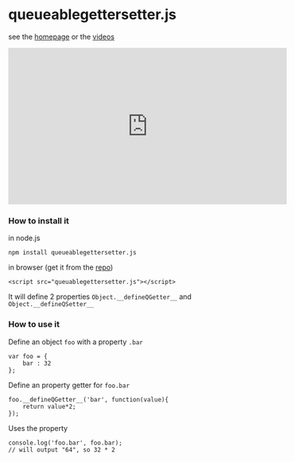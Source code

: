 queueablegettersetter.js
========================

see the [homepage](http://jeromeetienne.github.com/queueablegettersetter.js/) or the [videos](http://www.youtube.com/watch?v=IPpGJ9GCOw0)

  <iframe width="560" height="315" src="http://www.youtube.com/embed/IPpGJ9GCOw0" frameborder="0" allowfullscreen></iframe>

### How to install it

in node.js
```
npm install queueablegettersetter.js
```

in browser (get it from the [repo](https://github.com/jeromeetienne/queueablegettersetter.js/))

```
<script src="queuablegettersetter.js"></script>
```

It will define 2 properties ```Object.__defineQGetter__``` 
and ```Object.__defineQSetter__```

### How to use it


Define an object ```foo``` with a property ```.bar```
```
var foo	= {
	bar	: 32
};
```

Define an property getter for ```foo.bar```

```
foo.__defineQGetter__('bar', function(value){
	return value*2;
});
```

Uses the property

```
console.log('foo.bar', foo.bar);
// will output "64", so 32 * 2